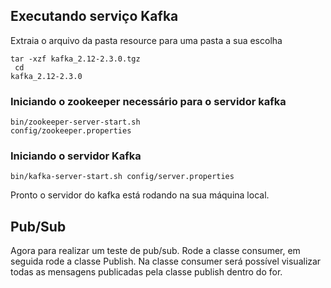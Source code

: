 ## Executando serviço Kafka
Extraia o arquivo da pasta resource para uma pasta a sua escolha

<code>tar -xzf kafka_2.12-2.3.0.tgz <br>
cd kafka_2.12-2.3.0</code>

### Iniciando o zookeeper necessário para o servidor kafka
<code>bin/zookeeper-server-start.sh config/zookeeper.properties</code>

### Iniciando o servidor Kafka
<code>bin/kafka-server-start.sh config/server.properties</code>

Pronto o servidor do kafka está rodando na sua máquina local.

## Pub/Sub
Agora para realizar um teste de pub/sub.
Rode a classe consumer, em seguida rode a classe Publish.
Na classe consumer será possível visualizar todas as mensagens publicadas pela classe publish dentro do for.
